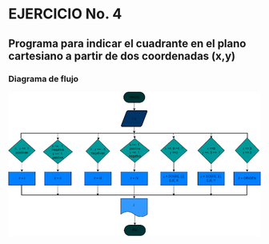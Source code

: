# EJERCICIO No. 4

## Programa para indicar el cuadrante en el plano cartesiano a partir de dos coordenadas (x,y)

### Diagrama de flujo
![Diagrama de flujo](plano_cartesiano.png "Diagrama de flujo")